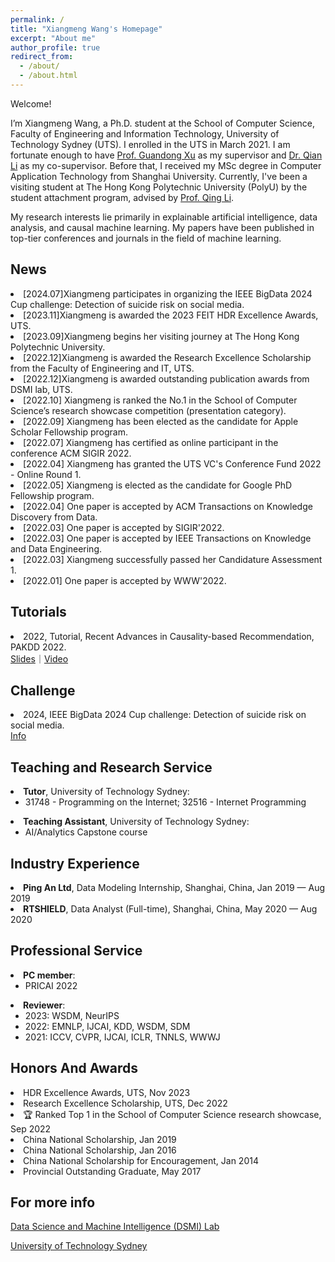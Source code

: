 ```yaml
---
permalink: /
title: "Xiangmeng Wang's Homepage"
excerpt: "About me"
author_profile: true
redirect_from: 
  - /about/
  - /about.html
---
```

Welcome!

I’m Xiangmeng Wang, a Ph.D. student at the School of Computer Science, Faculty of Engineering and Information Technology, University of Technology Sydney (UTS). I enrolled in the UTS in March 2021. I am fortunate enough to have [Prof. Guandong Xu](https://profiles.uts.edu.au/Guandong.Xu) as my supervisor and [Dr. Qian Li](https://sites.google.com/view/qian/) as my co-supervisor. Before that, I received my MSc degree in Computer Application Technology from Shanghai University. Currently, I've been a visiting student at The Hong Kong Polytechnic University (PolyU) by the student attachment program, advised by [Prof. Qing Li](https://www.polyu.edu.hk/comp/people/academic-staff/prof-li-qing/). 

My research interests lie primarily in explainable artificial intelligence, data analysis, and causal machine learning. My papers have been published in top-tier conferences and journals in the field of machine learning.

News
------
<li>[2024.07]Xiangmeng participates in organizing the IEEE BigData 2024 Cup challenge: Detection of suicide risk on social media.</li>
<li>[2023.11]Xiangmeng is awarded the 2023 FEIT HDR Excellence Awards, UTS. </li>
<li>[2023.09]Xiangmeng begins her visiting journey at The Hong Kong Polytechnic University.</li>
<li>[2022.12]Xiangmeng is awarded the Research Excellence Scholarship from the Faculty of Engineering and IT, UTS.</li>
<li>[2022.12]Xiangmeng is awarded outstanding publication awards from DSMI lab, UTS.</li>
<li>[2022.10] Xiangmeng is ranked the No.1 in the School of Computer Science’s research showcase competition (presentation category).</li>
<li>[2022.09] Xiangmeng has been elected as the candidate for Apple Scholar Fellowship program.</li>
<li>[2022.07] Xiangmeng has certified as online participant in the conference ACM SIGIR 2022.</li>
<li>[2022.04] Xiangmeng has granted the UTS VC's Conference Fund 2022 - Online Round 1.</li>
<li>[2022.05] Xiangmeng is elected as the candidate for Google PhD Fellowship program.</li>
<li>[2022.04] One paper is accepted by ACM Transactions on Knowledge Discovery from Data.</li>
<li>[2022.03] One paper is accepted by SIGIR'2022.</li>
<li>[2022.03] One paper is accepted by IEEE Transactions on Knowledge and Data Engineering.</li>
<li>[2022.03] Xiangmeng successfully passed her Candidature Assessment 1.</li>
<li>[2022.01] One paper is accepted by WWW'2022.</li>

Tutorials
------
<li> 2022, Tutorial, Recent Advances in Causality-based Recommendation, PAKDD 2022.
<br><a href="https://drive.google.com/file/d/1hN1_7S-eSiEUDJe-HHKOGKTGFLYbcU8S/view?usp=sharing">Slides</a>｜<a href="https://www.youtube.com/watch?v=s4Z12CBYwO8">Video</a>
</li>

Challenge
------
<li> 2024, IEEE BigData 2024 Cup challenge: Detection of suicide risk on social media.
<br><a href="https://www3.cs.stonybrook.edu/~ieeebigdata2024/BigDataCupChallenges.html">Info</a>
</li>

Teaching and Research Service
------
<li><strong>Tutor</strong>, University of Technology Sydney:
  <ul>
  <li>31748 - Programming on the Internet; 32516 - Internet Programming</li>
  </ul>
</li>

<li><strong>Teaching Assistant</strong>, University of Technology Sydney:
  <ul>
  <li>AI/Analytics Capstone course</li>
  </ul>
</li>


Industry Experience
------
<li><strong>Ping An Ltd</strong>, Data Modeling Internship, Shanghai, China, Jan 2019 — Aug 2019</li>
<li><strong>RTSHIELD</strong>, Data Analyst (Full-time), Shanghai, China, May 2020 — Aug 2020</li>

Professional Service
------
<li><strong>PC member</strong>:
  <ul>
  <li>PRICAI 2022</li>
  </ul>
</li>
<li><strong>Reviewer</strong>:
  <ul>
  <li>2023: WSDM, NeurIPS</li>
  <li>2022: EMNLP, IJCAI, KDD, WSDM, SDM</li>
  <li>2021: ICCV, CVPR, IJCAI, ICLR, TNNLS, WWWJ</li>
  </ul>
</li>

Honors And Awards
------
<li>HDR Excellence Awards, UTS, Nov 2023</li>
<li>Research Excellence Scholarship, UTS, Dec 2022</li>
<li>🏆 Ranked Top 1 in the School of Computer Science research showcase, Sep 2022</li>
<li>China National Scholarship, Jan 2019</li>
<li>China National Scholarship, Jan 2016</li>
<li>China National Scholarship for Encouragement, Jan 2014</li>
<li>Provincial Outstanding Graduate, May 2017</li>

For more info
------
[Data Science and Machine Intelligence (DSMI) Lab](http://dsmi.tech/)

[University of Technology Sydney](https://www.uts.edu.au/)


<script type='text/javascript' id='clustrmaps' src='//cdn.clustrmaps.com/map_v2.js?cl=ffffff&w=a&t=n&d=edJENQE-YAplJdSplPtr5U3kvY7G0GzS18sPk7RADCg&co=97aebf&cmo=d13333&cmn=ffe40d'></script>
